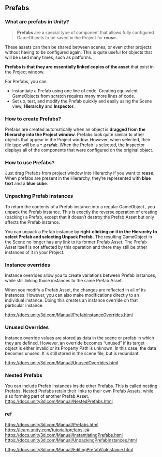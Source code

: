## Prefabs

### What are prefabs in Unity?

> **Prefabs** are a special type of component that allows fully configured GameObjects to be saved in the Project for **reuse**.

These assets can then be shared between scenes, or even other projects without having to be configured again. This is quite useful for objects that will be used many times, such as platforms.

**Prefabs is that they are essentially linked copies of the asset** that exist in the Project window. 

For Prefabs, you can
- Instantiate a Prefab using one line of code. Creating equivalent GameObjects from scratch requires many more lines of code.
- Set up, test, and modify the Prefab quickly and easily using the Scene
 view, **Hierarchy** and **Inspector**.


### How to create Prefabs?
Prefabs are created automatically when an object is **dragged from the Hierarchy into the Project window**.
Prefabs look quite similar to other objects that appear in the Project window. However, when selected, their file type will be a **`*.prefab`**. When the Prefab is selected, the Inspector displays all of the components that were configured on the original object.

### How to use Prefabs?
Just drag Prefabs from project window into Hierarchy if you want to **reuse**. When prefabs are present in the Hierarchy, they’re represented with **blue text** and a **blue cube**.

### Unpacking Prefab instances
To return the contents of a Prefab instance into a regular GameObject
, you unpack the Prefab instance. This is exactly the reverse operation of creating (packing) a Prefab, except that it doesn’t destroy the Prefab Asset but only affects the Prefab instance.

You can unpack a Prefab instance by **right-clicking on it in the Hierarchy to select Prefab and selecting Unpack Prefab.** The resulting GameObject in the Scene no longer has any link to its former Prefab Asset. The Prefab Asset itself is not affected by this operation and there may still be other instances of it in your Project.

### Instance overrides
Instance overrides allow you to create variations between Prefab
 instances, while still linking those instances to the same Prefab Asset.

When you modify a Prefab Asset, the changes are reflected in all of its instances. However, you can also make modifications directly to an individual instance. Doing this creates an instance override on that particular instance.

https://docs.unity3d.com/Manual/PrefabInstanceOverrides.html

### Unused Overrides
Instance override values are stored as data in the scene or prefab in which they are defined. However, an override becomes “unused” if its target object is either invalid or its Property Path is unknown. In this case, the data becomes unused. It is still stored in the scene file, but is redundant.
 
https://docs.unity3d.com/Manual/UnusedOverrides.html

### Nested Prefabs
You can include Prefab instances inside other Prefabs. This is called nesting Prefabs. Nested Prefabs retain their links to their own Prefab Assets, while also forming part of another Prefab Asset.
https://docs.unity3d.com/Manual/NestedPrefabs.html

### ref
https://docs.unity3d.com/Manual/Prefabs.html \
https://learn.unity.com/tutorial/prefabs-e# \
https://docs.unity3d.com/Manual/InstantiatingPrefabs.html \
https://docs.unity3d.com/Manual/UnpackingPrefabInstances.html

https://docs.unity3d.com/Manual/EditingPrefabViaInstance.html

